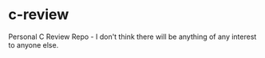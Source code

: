 c-review
========

Personal C Review Repo - I don't think there will be anything of any interest to anyone else.
